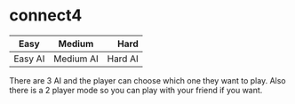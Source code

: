 # connect4

| Easy        | Medium        | Hard    |
| ----------- |:-------------:| -------:|
| Easy AI     | Medium AI     | Hard AI |

There are 3 AI and the player can choose which one they want to play. Also there is a 2 player mode so you can play with your friend if you want.
